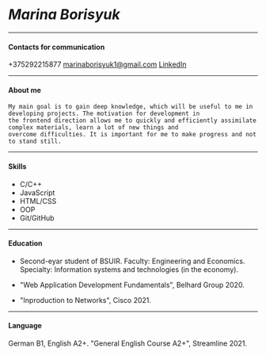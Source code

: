 # _Marina Borisyuk_
---
#### Contacts for communication

+375292215877 
marinaborisyuk1@gmail.com
[LinkedIn](https://www.linkedin.com/in/marina-borisyuk-2a873b205)

---

#### About me
```
My main goal is to gain deep knowledge, which will be useful to me in developing projects. The motivation for development in 
the frontend direction allows me to quickly and efficiently assimilate complex materials, learn a lot of new things and
overcome difficulties. It is important for me to make progress and not to stand still.
```
---

#### Skills

- C/C++
- JavaScript
- HTML/CSS
- OOP
- Git/GitHub

---

#### Education

+ Second-eyar student of BSUIR.
Faculty: Engineering and Economics.
Specialty: Information systems and technologies (in the economy).

+ "Web Application Development Fundamentals", Belhard Group 2020.

+ "Inproduction to Networks", Cisco 2021.

---

#### Language

German B1, English A2+.
"General English Course A2+", Streamline 2021.  